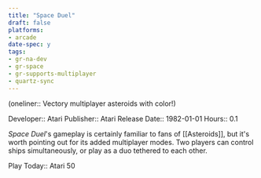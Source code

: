 ```yaml
---
title: "Space Duel"
draft: false
platforms:
- arcade
date-spec: y
tags:
- gr-na-dev
- gr-space
- gr-supports-multiplayer
- quartz-sync
---
```


(oneliner:: Vectory multiplayer asteroids with color!)

Developer:: Atari
Publisher:: Atari
Release Date:: 1982-01-01
Hours:: 0.1

*Space Duel*'s gameplay is certainly familiar to fans of [[Asteroids]], but it's worth pointing out for its added multiplayer modes. Two players can control ships simultaneously, or play as a duo tethered to each other.

Play Today:: Atari 50